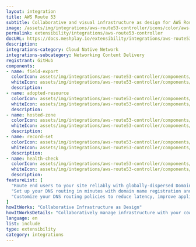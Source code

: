 ```yaml
---
layout: integration
title: AWS Route 53
subtitle: Collaborative and visual infrastructure as design for AWS Route 53
image: /assets/img/integrations/aws-route53-controller/icons/color/aws-route53-controller-color.svg
permalink: extensibility/integrations/aws-route53-controller
docURL: https://docs.meshplay.io/extensibility/integrations/aws-route53-controller
description: 
integrations-category: Cloud Native Network
integrations-subcategory: Networking Content Delivery
registrant: GitHub
components: 
- name: field-export
  colorIcon: assets/img/integrations/aws-route53-controller/components/field-export/icons/color/field-export-color.svg
  whiteIcon: assets/img/integrations/aws-route53-controller/components/field-export/icons/white/field-export-white.svg
  description: 
- name: adopted-resource
  colorIcon: assets/img/integrations/aws-route53-controller/components/adopted-resource/icons/color/adopted-resource-color.svg
  whiteIcon: assets/img/integrations/aws-route53-controller/components/adopted-resource/icons/white/adopted-resource-white.svg
  description: 
- name: hosted-zone
  colorIcon: assets/img/integrations/aws-route53-controller/components/hosted-zone/icons/color/hosted-zone-color.svg
  whiteIcon: assets/img/integrations/aws-route53-controller/components/hosted-zone/icons/white/hosted-zone-white.svg
  description: 
- name: record-set
  colorIcon: assets/img/integrations/aws-route53-controller/components/record-set/icons/color/record-set-color.svg
  whiteIcon: assets/img/integrations/aws-route53-controller/components/record-set/icons/white/record-set-white.svg
  description: 
- name: health-check
  colorIcon: assets/img/integrations/aws-route53-controller/components/health-check/icons/color/health-check-color.svg
  whiteIcon: assets/img/integrations/aws-route53-controller/components/health-check/icons/white/health-check-white.svg
  description: 
featureList: [
  "Route end users to your site reliably with globally-dispersed Domain Name System (DNS) servers and automatic scaling.",
  "Set up your DNS routing in minutes with domain name registration and straightforward visual traffic flow tools.",
  "Customize your DNS routing policies to reduce latency, improve application availability, and maintain compliance."
]
howItWorks: "Collaborative Infrastructure as Design"
howItWorksDetails: "Collaboratively manage infrastructure with your coworkers synchronously sharing the same designs."
language: en
list: include
type: extensibility
category: integrations
---
```

